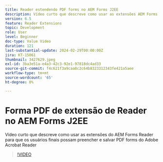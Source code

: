 ```yaml
---
title: Reader estendendo PDF forms no AEM Forms J2EE
description: Vídeo curto que descreve como usar as extensões AEM Forms Reader para que os usuários finais possam preencher e salvar PDF forms do Adobe/Acrobat Reader
version: 6.5
feature: Reader Extensions
topic: Development
role: User
level: Beginner
doc-type: Value Video
duration: 121
last-substantial-update: 2024-02-29T00:00:00Z
jira: KT-15061
thumbnail: 3427629.jpeg
exl-id: 3ba3e51a-e4a3-42c3-92e1-97818dc4ad33
source-git-commit: f4c621f3a9caa8c2c64b8323312343fe421a5aee
workflow-type: tm+mt
source-wordcount: '65'
ht-degree: 0%

---
```


# Forma PDF de extensão de Reader no AEM Forms J2EE

Vídeo curto que descreve como usar as extensões do AEM Forms Reader para que os usuários finais possam preencher e salvar PDF forms do Adobe Acrobat Reader

>[!VIDEO](https://video.tv.adobe.com/v/3427629/?learn=on)
